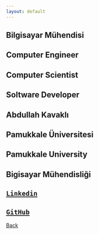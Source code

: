 ```yaml
---
layout: default
---
```

## Bilgisayar Mühendisi
## Computer Engineer
## Computer Scientist
## Soltware Developer
## Abdullah Kavaklı
## Pamukkale Üniversitesi
## Pamukkale University
## Bigisayar Mühendisliği
## [`Linkedin`](https://www.linkedin.com/in/abdullahkavakli/)
## [**`GitHub`**](https://github.com/abdullahkavakli)

[Back](https://abdullahkavakli.github.io)
